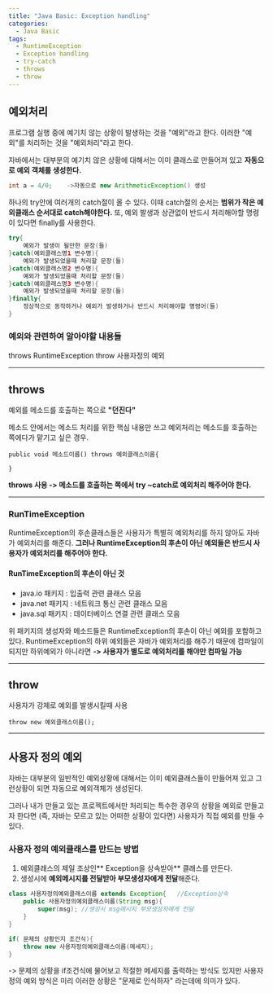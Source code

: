 ```yaml
---
title: "Java Basic: Exception handling"
categories:
  - Java Basic
tags:
  - RuntimeException
  - Exception handling
  - try-catch
  - throws
  - throw
---
```


## 예외처리
프로그램 실행 중에 예기치 않는 상황이 발생하는 것을 "예외"라고 한다.
이러한 "예외"를 처리하는 것을 "예외처리"라고 한다.

자바에서는 대부분의 예기치 않은 상황에 대해서는 
이미 클래스로 만들어져 있고
**자동으로 예외 객체를 생성한다.**

```java
int a = 4/0;	->자동으로 new ArithmeticException() 생성
```
하나의 try안에 여러개의 catch절이 올 수 있다.
이때 catch절의 순서는 **범위가 작은 예외클래스 순서대로 catch해야한다.**
또, 예외 발생과 상관없이 반드시 처리해야할 명령이 있다면
finally를 사용한다.

```java
try{
	예외가 발생이 될만한 문장(들)
}catch(예외클래스명1 변수명){
	예외가 발생되었을때 처리할 문장(들)
}catch(예외클래스명2 변수명){
	예외가 발생되었을때 처리할 문장(들)
}catch(예외클래스명3 변수명){
	예외가 발생되었을때 처리할 문장(들)
}finally{
	정상적으로 동작하거나 예외가 발생하거나 반드시 처리해야할 명령어(들)
}
```
### 예외와 관련하여 알아야할 내용들
throws
RuntimeException
throw
사용자정의 예외

---
## throws
예외를 메소드를 호출하는 쪽으로 **"던진다"**

메소드 안에서는 
메소드 처리를 위한 핵심 내용만 쓰고
예외처리는 메소드를 호출하는 쪽에다가 맡기고 싶은 경우.
```
public void 메소드이름() throws 예외클래스이름{

}
```
**throws 사용 
-> 메소드를 호출하는 쪽에서 try ~catch로 예외처리 해주어야 한다.**

---
### RunTimeException
RuntimeException의 후손클래스들은
사용자가 특별히 예외처리를 하지 않아도 자바가 예외처리를 해준다.
**그러나 RuntimeException의 후손이 아닌 예외들은
반드시 사용자가 예외처리를 해주어야 한다.**

#### RunTimeException의 후손이 아닌 것

* java.io 패키지 : 입출력 관련 클래스 모음
* java.net 패키지 : 네트워크 통신 관련 클래스 모음
* java.sql 패키지 : 데이터베이스 연결 관련 클래스 모음

위 패키지의 생성자와 메소드들은 RuntimeException의 후손이 아닌 예외를
포함하고 있다. RuntimeException의 하위 예외들은 자바가 예외처리를 해주기 때문에
컴파일이 되지만 하위예외가 아니라면 
**-> 사용자가 별도로 예외처리를 해야만 컴파일 가능**

---

## throw
사용자가 강제로 예외를 발생시킬때 사용

`throw new 예외클래스이름();`

---
## 사용자 정의 예외

자바는 대부분의 일반적인 예외상황에 대해서는 이미 
예외클래스들이 만들어져 있고
그런상황이 되면 자동으로 예외객체가 생성된다.

그러나 내가 만들고 있는 프로젝트에서만 처리되는
특수한 경우의 상황을 예외로 만들고자 한다면
(즉, 자바는 모르고 있는 어떠한 상황이 있다면)
사용자가 직접 예외를 만들 수 있다.

### 사용자 정의 예외클래스를 만드는 방법 
1. 예외클래스의 제일 조상인** Exception을 상속받아** 클래스를 만든다.
2. 생성시에 **예외메시지를 전달받아 부모생성자에게 전달**해준다.

```java
class 사용자정의예외클래스이름 extends Exception{	//Exception상속
	public 사용자정의예외클래스이름(String msg){	
		super(msg);	//생성시 msg메시지 부모생성자에게 전달
	}
}
```
```java
if( 문제의 상황인지 조건식){
	throw new 사용자정의예외클래스이름(메세지);
}
```
-> 문제의 상황을 if조건식에 물어보고 적절한 메세지를 출력하는 방식도 있지만
사용자 정의 예외 방식은 미리 이러한 상황은 "문제로 인식하자" 라는데에 의미가 있다.



